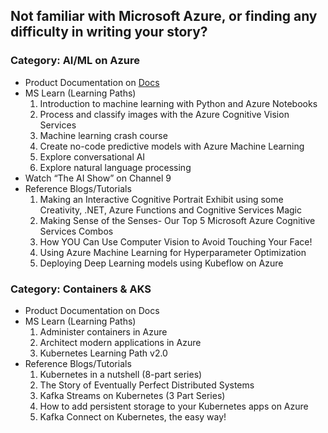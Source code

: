 ## Not familiar with Microsoft Azure, or finding any difficulty in writing your story?

### Category: AI/ML on Azure

- Product Documentation on [Docs](https://docs.microsoft.com/en-in/azure/?product=ai-machine-learning&wt.mc_id=AID3011243_QSG_EML_425409) 
- MS Learn (Learning Paths) 
  1. Introduction to machine learning with Python and Azure Notebooks
  2. Process and classify images with the Azure Cognitive Vision Services
  3. Machine learning crash course
  4. Create no-code predictive models with Azure Machine Learning
  5. Explore conversational AI
  6. Explore natural language processing
- Watch “The AI Show” on Channel 9
- Reference Blogs/Tutorials 
  1. Making an Interactive Cognitive Portrait Exhibit using some Creativity, .NET, Azure Functions and Cognitive Services Magic
  2. Making Sense of the Senses- Our Top 5 Microsoft Azure Cognitive Services Combos 
  3. How YOU Can Use Computer Vision to Avoid Touching Your Face!
  4. Using Azure Machine Learning for Hyperparameter Optimization
  5. Deploying Deep Learning models using Kubeflow on Azure

### Category: Containers & AKS

- Product Documentation on Docs
- MS Learn (Learning Paths) 
  1. Administer containers in Azure
  2. Architect modern applications in Azure
  3. Kubernetes Learning Path v2.0
- Reference Blogs/Tutorials 
  1. Kubernetes in a nutshell (8-part series)
  2. The Story of Eventually Perfect Distributed Systems
  3. Kafka Streams on Kubernetes (3 Part Series)
  4. How to add persistent storage to your Kubernetes apps on Azure
  5. Kafka Connect on Kubernetes, the easy way!
